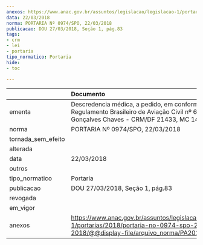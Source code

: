 ```yaml
---
anexos: https://www.anac.gov.br/assuntos/legislacao/legislacao-1/portarias/2018/portaria-no-0974-spo-22-03-2018/@@display-file/arquivo_norma/PA2018-0974.pdf
data: 22/03/2018
norma: PORTARIA Nº 0974/SPO, 22/03/2018
publicacao: DOU 27/03/2018, Seção 1, pág.83
tags:
- crm
- lei
- portaria
tipo_normatico: Portaria
hide: 
- toc 
 
---
```


|                    | Documento                                                                                                                                             |
|:-------------------|:------------------------------------------------------------------------------------------------------------------------------------------------------|
| ementa             | Descredencia médica, a pedido, em conformidade com o Regulamento Brasileiro de Aviação Civil nº 67 - Vanessa Gonçalves Chaves - CRM/DF 21433, MC 146. |
| norma              | PORTARIA Nº 0974/SPO, 22/03/2018                                                                                                                      |
| tornada_sem_efeito |                                                                                                                                                       |
| alterada           |                                                                                                                                                       |
| data               | 22/03/2018                                                                                                                                            |
| outros             |                                                                                                                                                       |
| tipo_normatico     | Portaria                                                                                                                                              |
| publicacao         | DOU 27/03/2018, Seção 1, pág.83                                                                                                                       |
| revogada           |                                                                                                                                                       |
| em_vigor           |                                                                                                                                                       |
| anexos             | https://www.anac.gov.br/assuntos/legislacao/legislacao-1/portarias/2018/portaria-no-0974-spo-22-03-2018/@@display-file/arquivo_norma/PA2018-0974.pdf  |